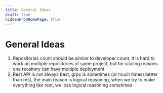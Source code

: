 ```yaml
---
title: General Ideas
draft: true
hiddenFromHomePage: true
---
```

# General Ideas

1. Repositories count should be similar to developer count, it is hard to work on multiple repositories of same project, but for scaling reasons one reository can have multiple deployment
2. Rest API is not always best, grpc is sometimes (or much times) better than rest, the main reason is logical reasoning, when we try to make everything like rest, we lose logical reasoning sometimes 
